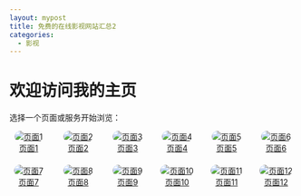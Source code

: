 ```yaml
---
layout: mypost
title: 免费的在线影视网站汇总2
categories:
  - 影视
---
```

# 欢迎访问我的主页

选择一个页面或服务开始浏览：

<style>
  .grid-container {
    display: grid;
    grid-template-columns: repeat(10, 1fr); /* 默认10列布局 */
    gap: 20px;
  }

  .grid-item {
    text-align: center;
  }

  .grid-item img {
    border-radius: 10px;
    max-width: 100%;
    height: auto;
  }

  /* 响应式：宽度小于 1400px 且大于 1024px，显示 8 列 */
  @media (max-width: 1400px) and (min-width: 1024px) {
    .grid-container {
      grid-template-columns: repeat(8, 1fr);
    }
  }

  /* 响应式：宽度小于 1024px 且大于 810px，显示 6 列 */
  @media (max-width: 1024px) and (min-width: 810px) {
    .grid-container {
      grid-template-columns: repeat(6, 1fr);
    }
  }

  /* 响应式：宽度小于 810px，显示 4 列 */
  @media (max-width: 810px) {
    .grid-container {
      grid-template-columns: repeat(4, 1fr);
    }
  }
</style>

<div class="grid-container">

  <div class="grid-item">
    <a href="https://example.com/1">
      <img src="https://via.placeholder.com/150" alt="页面1">
    </a>
    <br>
    <a href="https://example.com/1">页面1</a>
  </div>

  <div class="grid-item">
    <a href="https://example.com/2">
      <img src="https://via.placeholder.com/150" alt="页面2">
    </a>
    <br>
    <a href="https://example.com/2">页面2</a>
  </div>

  <div class="grid-item">
    <a href="https://example.com/3">
      <img src="https://via.placeholder.com/150" alt="页面3">
    </a>
    <br>
    <a href="https://example.com/3">页面3</a>
  </div>

  <div class="grid-item">
    <a href="https://example.com/4">
      <img src="https://via.placeholder.com/150" alt="页面4">
    </a>
    <br>
    <a href="https://example.com/4">页面4</a>
  </div>

  <div class="grid-item">
    <a href="https://example.com/5">
      <img src="https://via.placeholder.com/150" alt="页面5">
    </a>
    <br>
    <a href="https://example.com/5">页面5</a>
  </div>

  <div class="grid-item">
    <a href="https://example.com/6">
      <img src="https://via.placeholder.com/150" alt="页面6">
    </a>
    <br>
    <a href="https://example.com/6">页面6</a>
  </div>

  <div class="grid-item">
    <a href="https://example.com/7">
      <img src="https://via.placeholder.com/150" alt="页面7">
    </a>
    <br>
    <a href="https://example.com/7">页面7</a>
  </div>

  <div class="grid-item">
    <a href="https://example.com/8">
      <img src="https://via.placeholder.com/150" alt="页面8">
    </a>
    <br>
    <a href="https://example.com/8">页面8</a>
  </div>

  <div class="grid-item">
    <a href="https://example.com/9">
      <img src="https://via.placeholder.com/150" alt="页面9">
    </a>
    <br>
    <a href="https://example.com/9">页面9</a>
  </div>

  <div class="grid-item">
    <a href="https://example.com/10">
      <img src="https://via.placeholder.com/150" alt="页面10">
    </a>
    <br>
    <a href="https://example.com/10">页面10</a>
  </div>

  <div class="grid-item">
    <a href="https://example.com/11">
      <img src="https://via.placeholder.com/150" alt="页面11">
    </a>
    <br>
    <a href="https://example.com/11">页面11</a>
  </div>

  <div class="grid-item">
    <a href="https://example.com/12">
      <img src="https://via.placeholder.com/150" alt="页面12">
    </a>
    <br>
    <a href="https://example.com/12">页面12</a>
  </div>

</div>
